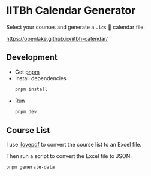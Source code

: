 # IITBh Calendar Generator

Select your courses and generate a `.ics` 📆 calendar file.

https://openlake.github.io/iitbh-calendar/

## Development

- Get [pnpm](https://pnpm.io)
- Install dependencies
  ```sh
  pnpm install
  ```
- Run
  ```sh
  pnpm dev
  ```

## Course List

I use [ilovepdf](https://www.ilovepdf.com/pdf_to_excel) to convert the course list to an Excel file.

Then run a script to convert the Excel file to JSON.
```sh
pnpm generate-data
```
